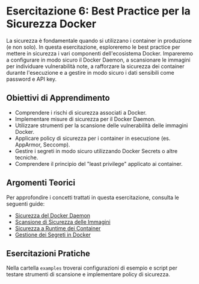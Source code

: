 # Esercitazione 6: Best Practice per la Sicurezza Docker

La sicurezza è fondamentale quando si utilizzano i container in produzione (e non solo). In questa esercitazione, esploreremo le best practice per mettere in sicurezza i vari componenti dell'ecosistema Docker. Impareremo a configurare in modo sicuro il Docker Daemon, a scansionare le immagini per individuare vulnerabilità note, a rafforzare la sicurezza dei container durante l'esecuzione e a gestire in modo sicuro i dati sensibili come password e API key.

## Obiettivi di Apprendimento

- Comprendere i rischi di sicurezza associati a Docker.
- Implementare misure di sicurezza per il Docker Daemon.
- Utilizzare strumenti per la scansione delle vulnerabilità delle immagini Docker.
- Applicare policy di sicurezza per i container in esecuzione (es. AppArmor, Seccomp).
- Gestire i segreti in modo sicuro utilizzando Docker Secrets o altre tecniche.
- Comprendere il principio del "least privilege" applicato ai container.

## Argomenti Teorici

Per approfondire i concetti trattati in questa esercitazione, consulta le seguenti guide:

- [Sicurezza del Docker Daemon](../../docs/Securing-Docker-Daemon.md)
- [Scansione di Sicurezza delle Immagini](../../docs/Image-Security-Scanning.md)
- [Sicurezza a Runtime dei Container](../../docs/Container-Runtime-Security.md)
- [Gestione dei Segreti in Docker](../../docs/Docker-Secrets-Management.md)

## Esercitazioni Pratiche

Nella cartella `examples` troverai configurazioni di esempio e script per testare strumenti di scansione e implementare policy di sicurezza.
